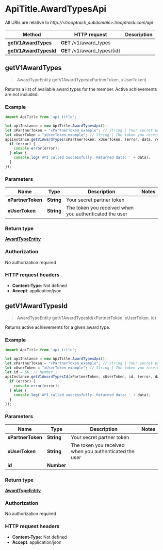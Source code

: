 # ApiTitle.AwardTypesApi

All URIs are relative to *http://<trooptrack_subdomain>.trooptrack.com/api*

Method | HTTP request | Description
------------- | ------------- | -------------
[**getV1AwardTypes**](AwardTypesApi.md#getV1AwardTypes) | **GET** /v1/award_types | 
[**getV1AwardTypesId**](AwardTypesApi.md#getV1AwardTypesId) | **GET** /v1/award_types/{id} | 



## getV1AwardTypes

> AwardTypeEntity getV1AwardTypes(xPartnerToken, xUserToken)



Returns a list of available award types for the member. Active achievements are not included.

### Example

```javascript
import ApiTitle from 'api_title';

let apiInstance = new ApiTitle.AwardTypesApi();
let xPartnerToken = "xPartnerToken_example"; // String | Your secret partner token
let xUserToken = "xUserToken_example"; // String | The token you received when you authenticated the user
apiInstance.getV1AwardTypes(xPartnerToken, xUserToken, (error, data, response) => {
  if (error) {
    console.error(error);
  } else {
    console.log('API called successfully. Returned data: ' + data);
  }
});
```

### Parameters


Name | Type | Description  | Notes
------------- | ------------- | ------------- | -------------
 **xPartnerToken** | **String**| Your secret partner token | 
 **xUserToken** | **String**| The token you received when you authenticated the user | 

### Return type

[**AwardTypeEntity**](AwardTypeEntity.md)

### Authorization

No authorization required

### HTTP request headers

- **Content-Type**: Not defined
- **Accept**: application/json


## getV1AwardTypesId

> AwardTypeEntity getV1AwardTypesId(xPartnerToken, xUserToken, id)



Returns active achievements for a given award type.

### Example

```javascript
import ApiTitle from 'api_title';

let apiInstance = new ApiTitle.AwardTypesApi();
let xPartnerToken = "xPartnerToken_example"; // String | Your secret partner token
let xUserToken = "xUserToken_example"; // String | The token you received when you authenticated the user
let id = 56; // Number | 
apiInstance.getV1AwardTypesId(xPartnerToken, xUserToken, id, (error, data, response) => {
  if (error) {
    console.error(error);
  } else {
    console.log('API called successfully. Returned data: ' + data);
  }
});
```

### Parameters


Name | Type | Description  | Notes
------------- | ------------- | ------------- | -------------
 **xPartnerToken** | **String**| Your secret partner token | 
 **xUserToken** | **String**| The token you received when you authenticated the user | 
 **id** | **Number**|  | 

### Return type

[**AwardTypeEntity**](AwardTypeEntity.md)

### Authorization

No authorization required

### HTTP request headers

- **Content-Type**: Not defined
- **Accept**: application/json

